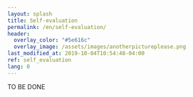```yaml
---
layout: splash
title: Self-evaluation
permalink: /en/self-evaluation/
header:
  overlay_color: "#5e616c"
  overlay_image: /assets/images/anotherpictureplease.png
last_modified_at: 2019-10-04T10:54:48-04:00
ref: self_evaluation
lang: 0
---
```


TO BE DONE